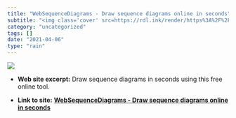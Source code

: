 ```yaml
---
title: "WebSequenceDiagrams - Draw sequence diagrams online in seconds"
subtitle: "<img class='cover' src=https://rdl.ink/render/https%3A%2F%2Fwww.websequencediagrams.com>"
category: "uncategorized"
tags: []
date: "2021-04-06"
type: "rain"
---
```

<img class="cover" src=https://rdl.ink/render/https%3A%2F%2Fwww.websequencediagrams.com>



* **Web site excerpt:** Draw sequence diagrams in seconds using this free online tool.

* **Link to site:** **[WebSequenceDiagrams - Draw sequence diagrams online in seconds](https://www.websequencediagrams.com)**